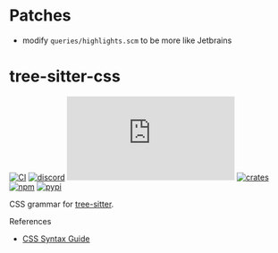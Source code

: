 # Patches

- modify `queries/highlights.scm` to be more like Jetbrains

# tree-sitter-css

[![CI][ci]](https://github.com/tree-sitter/tree-sitter-css/actions/workflows/ci.yml)
[![discord][discord]](https://discord.gg/w7nTvsVJhm)
[![matrix][matrix]](https://matrix.to/#/#tree-sitter-chat:matrix.org)
[![crates][crates]](https://crates.io/crates/tree-sitter-css)
[![npm][npm]](https://www.npmjs.com/package/tree-sitter-css)
[![pypi][pypi]](https://pypi.org/project/tree-sitter-css)

CSS grammar for [tree-sitter](https://github.com/tree-sitter/tree-sitter).

References

- [CSS Syntax Guide](https://developer.mozilla.org/en-US/docs/Web/CSS/Syntax)

[ci]: https://img.shields.io/github/actions/workflow/status/tree-sitter/tree-sitter-css/ci.yml?logo=github&label=CI
[discord]: https://img.shields.io/discord/1063097320771698699?logo=discord&label=discord
[matrix]: https://img.shields.io/matrix/tree-sitter-chat%3Amatrix.org?logo=matrix&label=matrix
[npm]: https://img.shields.io/npm/v/tree-sitter-css?logo=npm
[crates]: https://img.shields.io/crates/v/tree-sitter-css?logo=rust
[pypi]: https://img.shields.io/pypi/v/tree-sitter-css?logo=pypi&logoColor=ffd242
